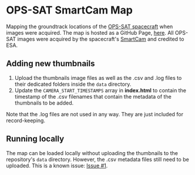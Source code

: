 # OPS-SAT SmartCam Map
Mapping the groundtrack locations of the [OPS-SAT spacecraft](https://opssat1.esoc.esa.int/) when images were acquired. The map is hosted as a GitHub Page, [here](https://georgeslabreche.github.io/opssat-smartcam-map/). All OPS-SAT images were acquired by the spacecraft's [SmartCam](https://github.com/georgeslabreche/opssat-smartcam) and credited to ESA.

## Adding new thumbnails
1. Upload the thumbnails image files as well as the .csv and .log files to their dedicated folders inside the `data` directory.
2. Update the `CAMERA_START_TIMESTAMPS` array in **index.html** to contain the timestamp of the .csv filenames that contain the metadata of the thumbnails to be added.

Note that the .log files are not used in any way. They are just included for record-keeping.

## Running locally
The map can be loaded locally without uploading the thumbnails to the repository's `data` directory. However, the .csv metadata files still need to be uploaded. This is a known issue: [Issue \#1](https://github.com/georgeslabreche/opssat-smartcam-map/issues/1).
